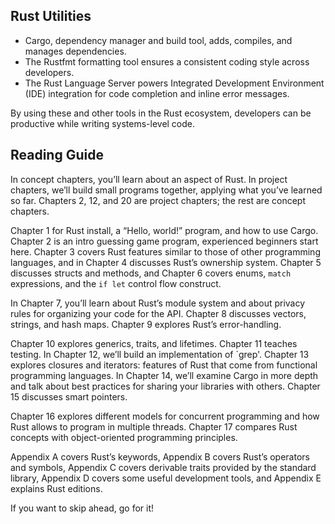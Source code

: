 ## Rust Utilities

* Cargo, dependency manager and build tool, adds,
  compiles, and manages dependencies. 
* The Rustfmt formatting tool ensures a consistent coding style across
  developers.
* The Rust Language Server powers Integrated Development Environment (IDE)
  integration for code completion and inline error messages.

By using these and other tools in the Rust ecosystem, developers can be
productive while writing systems-level code.

## Reading Guide

In concept chapters, you’ll learn about an aspect of Rust. In project
chapters, we’ll build small programs together, applying what you’ve learned so
far. Chapters 2, 12, and 20 are project chapters; the rest are concept chapters.

Chapter 1 for Rust install, a “Hello, world!” program,
and how to use Cargo. Chapter 2 is an intro guessing game program, experienced beginners start here. Chapter 3 covers Rust features
similar to those of other programming languages, and in Chapter 4
discusses Rust’s ownership system. 
Chapter 5 discusses structs and methods, and Chapter 6 covers enums, `match`
expressions, and the `if let` control flow construct.

In Chapter 7, you’ll learn about Rust’s module system and about privacy rules
for organizing your code for the API. Chapter 8 discusses vectors, strings, and hash maps. Chapter 9
explores Rust’s error-handling.

Chapter 10 explores generics, traits, and lifetimes. Chapter 11 teaches testing. In Chapter 12, we’ll build an implementation of `grep'.
Chapter 13 explores closures and iterators: features of Rust that come from
functional programming languages. In Chapter 14, we’ll examine Cargo in more
depth and talk about best practices for sharing your libraries with others.
Chapter 15 discusses smart pointers.

Chapter 16 explores different models for concurrent programming
and how Rust allows to program in multiple threads.
Chapter 17 compares Rust concepts with object-oriented programming
principles.

Appendix A covers Rust’s keywords, Appendix B
covers Rust’s operators and symbols, Appendix C covers derivable traits
provided by the standard library, Appendix D covers some useful development
tools, and Appendix E explains Rust editions.

If you want to skip ahead, go for it!
